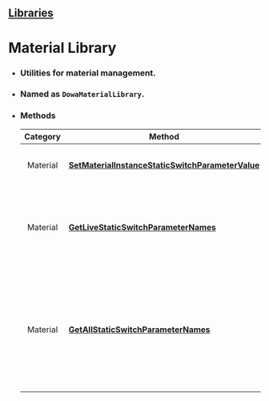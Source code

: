 ## [Libraries](../Libraries.md)
# **Material Library**
* ### Utilities for material management.
* ### Named as ``DowaMaterialLibrary``.
* ### Methods
  | Category | Method | Summary |
  | :--: | -- | -- |
  | Material | [**SetMaterialInstanceStaticSwitchParameterValue**](Material/SetMaterialInstanceStaticSwitchParameterValue.md) | ``Set the static switch parameter value.`` |
  | Material | [**GetLiveStaticSwitchParameterNames**](Material/GetLiveStaticSwitchParameterNames.md) | ``Get only live static switch parameter names`` from material instance. |
  | Material | [**GetAllStaticSwitchParameterNames**](Material/GetAllStaticSwitchParameterNames.md) | ``Get all static switch parametr names`` from material instance, even the static switch parameter locked. |
